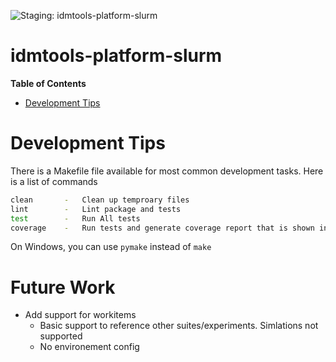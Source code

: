 ![Staging: idmtools-platform-slurm](https://github.com/InstituteforDiseaseModeling/idmtools/workflows/Staging:%20idmtools-platform-slurm/badge.svg?branch=dev)

# idmtools-platform-slurm

<!-- START doctoc generated TOC please keep comment here to allow auto update -->
<!-- DON'T EDIT THIS SECTION, INSTEAD RE-RUN doctoc TO UPDATE -->
**Table of Contents**

- [Development Tips](#development-tips)

<!-- END doctoc generated TOC please keep comment here to allow auto update -->


# Development Tips

There is a Makefile file available for most common development tasks. Here is a list of commands

```bash
clean       -   Clean up temproary files
lint        -   Lint package and tests
test        -   Run All tests
coverage    -   Run tests and generate coverage report that is shown in browser
```

On Windows, you can use `pymake` instead of `make`

# Future Work

* Add support for workitems
  * Basic support to reference other suites/experiments. Simlations not supported
  * No environement config
